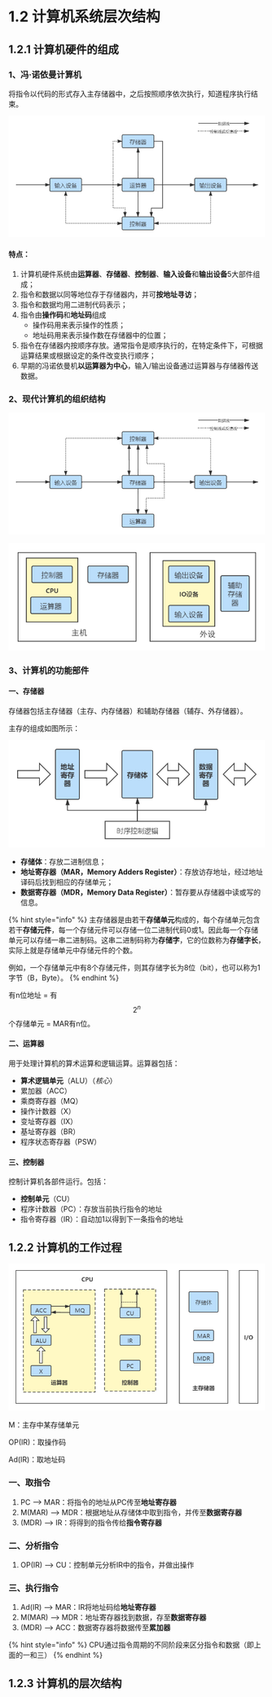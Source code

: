 # 1.2 计算机系统层次结构

## 1.2.1 计算机硬件的组成

### 1、冯·诺依曼计算机

将指令以代码的形式存入主存储器中，之后按照顺序依次执行，知道程序执行结束。

![&#x51AF;&#x8BFA;&#x4F9D;&#x66FC;&#x8BA1;&#x7B97;&#x673A;](../.gitbook/assets/feng-nuo-yi-man-jie-gou-.png)

#### 特点：

1. 计算机硬件系统由**运算器**、**存储器**、**控制器**、**输入设备**和**输出设备**5大部件组成；
2. 指令和数据以同等地位存于存储器内，并可**按地址寻访**；
3. 指令和数据均用二进制代码表示；
4. 指令由**操作码**和**地址码**组成
   * 操作码用来表示操作的性质；
   * 地址码用来表示操作数在存储器中的位置；
5. 指令在存储器内按顺序存放。通常指令是顺序执行的，在特定条件下，可根据运算结果或根据设定的条件改变执行顺序；
6. 早期的冯诺依曼机**以运算器为中心**，输入/输出设备通过运算器与存储器传送数据。

### 2、现代计算机的组织结构

![&#x4EE5;&#x5B58;&#x50A8;&#x5668;&#x4E3A;&#x6838;&#x5FC3;](../.gitbook/assets/cun-chu-qi-wei-zhong-xin-.png)

![&#x8BA1;&#x7B97;&#x673A;&#x7684;&#x529F;&#x80FD;&#x90E8;&#x4EF6;](../.gitbook/assets/ji-suan-ji-zu-cheng-.png)

### 3、计算机的功能部件

#### 一、存储器

存储器包括主存储器（主存、内存储器）和辅助存储器（辅存、外存储器）。

主存的组成如图所示：

![](../.gitbook/assets/zhu-cun-chu-qi-.png)

* **存储体**：存放二进制信息；
* **地址寄存器（MAR，Memory Adders Register）**：存放访存地址，经过地址译码后找到相应的存储单元；
* **数据寄存器（MDR，Memory Data Register）**：暂存要从存储器中读或写的信息。

{% hint style="info" %}
主存储器是由若干**存储单元**构成的，每个存储单元包含若干**存储元件**，每一个存储元件可以存储一位二进制代码0或1。因此每一个存储单元可以存储一串二进制码。这串二进制码称为**存储字**，它的位数称为**存储字长**，实际上就是存储单元中存储元件的个数。

例如，一个存储单元中有8个存储元件，则其存储字长为8位（bit），也可以称为1字节（B，Byte）。
{% endhint %}

有n位地址 = 有 $$2^{n}$$ 个存储单元 = MAR有n位。

#### 二、运算器

用于处理计算机的算术运算和逻辑运算。运算器包括：

* **算术逻辑单元**（ALU）（_核心_）
* 累加器（ACC）
* 乘商寄存器（MQ）
* 操作计数器（X）
* 变址寄存器（IX）
* 基址寄存器（BR）
* 程序状态寄存器（PSW）

#### 三、控制器

控制计算机各部件运行。包括：

* **控制单元**（CU）
* 程序计数器（PC）：存放当前执行指令的地址
* 指令寄存器（IR）：自动加1以得到下一条指令的地址

## 1.2.2 计算机的工作过程

![](../.gitbook/assets/ji-suan-ji-gong-zuo-guo-cheng-.png)

M：主存中某存储单元

OP\(IR\)：取操作码

Ad\(IR\)：取地址码

### 一、取指令

1. PC --&gt; MAR：将指令的地址从PC传至**地址寄存器**
2. M\(MAR\) --&gt; MDR：根据地址从存储体中取到指令，并传至**数据寄存器**
3. \(MDR\) --&gt; IR：将得到的指令传给**指令寄存器**

### 二、分析指令

1. OP\(IR\) --&gt; CU：控制单元分析IR中的指令，并做出操作

### 三、执行指令

1. Ad\(IR\) --&gt; MAR：IR将地址码给**地址寄存器**
2. M\(MAR\) --&gt; MDR：地址寄存器找到数据，存至**数据寄存器**
3. \(MDR\) --&gt; ACC：数据寄存器将数据传至**累加器**

{% hint style="info" %}
CPU通过指令周期的不同阶段来区分指令和数据（即上面的一和三）
{% endhint %}

## 1.2.3 计算机的层次结构



